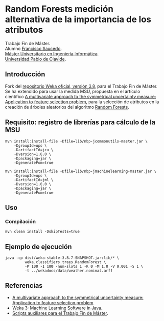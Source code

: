 
# Random Forests medición alternativa de la importancia de los atributos

Trabajo Fin de Máster. \
Alumno [Francisco Saucedo](https://www.linkedin.com/in/franciscosaucedo/). \
[Máster Universitario en Ingeniería Informática](https://www.upo.es/postgrado/Master-Oficial-Ingenieria-Informatica/). \
[Universidad Pablo de Olavide](https://www.upo.es). 

## Introducción

Fork del [repositorio Weka oficial, versión 3.8](https://git.cms.waikato.ac.nz/weka/weka/-/tree/stable-3-8), para el Trabajo Fin de Máster. Se ha extendido para usar la medida MSU, propuesta en el artículo científico [A multivariate approach to the symmetrical uncertainty measure: Application to feature selection problem](https://www.sciencedirect.com/science/article/abs/pii/S0020025519303603), para la selección de atributos en la creación de árboles aleatorios del algoritmo [Random Forests](https://link.springer.com/content/pdf/10.1023/A:1010933404324.pdf).

## Requisito: registro de librerías para cálculo de la MSU

```
mvn install:install-file -Dfile=lib/nbp-jcommonutils-master.jar \
    -DgroupId=upo \
    -DartifactId=jcu \
    -Dversion=1.0.0 \
    -Dpackaging=jar \
    -DgeneratePom=true
    
mvn install:install-file -Dfile=lib/nbp-jmachinelearning-master.jar \
    -DgroupId=upo \
    -DartifactId=jml \
    -Dversion=1.0.0 \
    -Dpackaging=jar \
    -DgeneratePom=true
```

## Uso

### Compilación

```
mvn clean install -DskipTests=true
```

## Ejemplo de ejecución

```
java -cp dist/weka-stable-3.8.7-SNAPSHOT.jar:lib/* \
         weka.classifiers.trees.RandomForest \
         -P 100 -I 100 -num-slots 1 -K 0 -M 1.0 -V 0.001 -S 1 \
         -t ../wekadocs/data/weather.nominal.arff
```

## Referencias

* [A multivariate approach to the symmetrical uncertainty measure: Application to feature selection problem](https://www.sciencedirect.com/science/article/abs/pii/S0020025519303603).
* [Weka 3: Machine Learning Software in Java](https://www.cs.waikato.ac.nz/ml/weka/index.html).
* [Scripts auxiliares para el Trabajo Fin de Máster](https://github.com/fcosfc/scripts-tfm).
